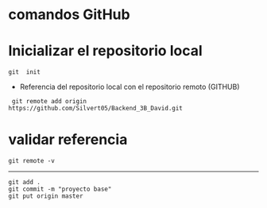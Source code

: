  # comandos GitHub

 # Inicializar el repositorio local
 ```
 git  init 
 ```
 

- Referencia del repositorio local con el repositorio remoto (GITHUB)
```
 git remote add origin https://github.com/Silvert05/Backend_3B_David.git
 ```
 # validar referencia
 ```
 git remote -v
 ```
 --------------------
 ```
 git add .
 git commit -m "proyecto base"
 git put origin master
 ```
 

